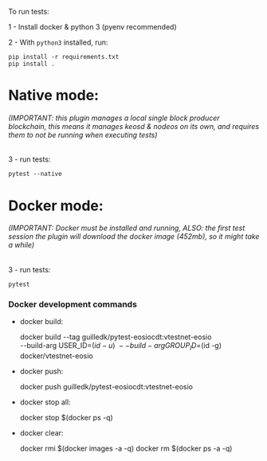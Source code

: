 To run tests:

1 - Install docker & python 3 (pyenv recommended)

2 - With ``python3`` installed, run:

    pip install -r requirements.txt
    pip install .

# Native mode:

###### (IMPORTANT: this plugin manages a local single block producer blockchain, this means it manages keosd & nodeos on its own, and requires them to not be running when executing tests)

3 - run tests:

    pytest --native

# Docker mode:

###### (IMPORTANT: Docker must be installed and running, ALSO: the first test session the plugin will download the docker image (452mb), so it might take a while)

3 - run tests:

    pytest


### Docker development commands

- docker build:
         
    docker build --tag guilledk/pytest-eosiocdt:vtestnet-eosio \
        --build-arg USER_ID=$(id -u) \
        --build-arg GROUP_ID=$(id -g) docker/vtestnet-eosio

- docker push:

    docker push guilledk/pytest-eosiocdt:vtestnet-eosio

- docker stop all:

    docker stop $(docker ps -q)

- docker clear:

    docker rmi $(docker images -a -q)
    docker rm $(docker ps -a -q)